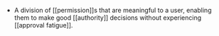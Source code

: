 - A division of [[permission]]s that are meaningful to a user, enabling them to make good [[authority]] decisions without experiencing [[approval fatigue]].
